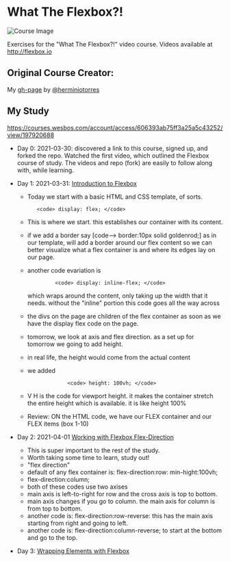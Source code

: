 # What The Flexbox?!

![Course Image](https://flexbox.io/images/WTF/share.png)

Exercises for the "What The Flexbox?!" video course. Videos available at <http://flexbox.io>

##  Original Course Creator:
My [gh-page](https://herminiotorres.github.io/whattheflexbox) by [@herminiotorres](https://twitter.com/herminiotorres)

## My Study 
https://courses.wesbos.com/account/access/606393ab75ff3a25a5c43252/view/197920688

* Day 0: 2021-03-30: discovered a link to this course, signed up, and forked the repo. Watched the first video, which outlined the Flexbox course of study. The videos and repo (fork) are easily to follow along with, while learning. 

* Day 1: 2021-03-31: [Introduction to Flexbox](https://github.com/EO4wellness/What-The-Flexbox/tree/eo4wellness/intro)
   - Today we start with a basic HTML and CSS template, of sorts. 
 
            <code> display: flex; </code>
            
   - This is where we start.  this establishes our container with its content. 
   - if we add a border say [code--> border:10px solid goldenrod;] as in our template, will add a border around our flex content so we can better visualize what a flex container is and where its edges lay on our page. 
   - another code evariation is 

                  <code> display: inline-flex; </code>
     which wraps around the content, only taking up the width that it needs. without the "inline" portion this code goes all the way across 
   - the divs on the page are children of the flex container as soon as we have the display flex code on the page. 
   - tomorrow, we look at axis and flex direction.  as a set up for tomorrow we going to add height.  
   - in real life, the height would come from the actual content 
   - we added 

                      <code> height: 100vh; </code>
   - V H is the code for viewport height.  it makes the container stretch the entire height which is available.  it is like height 100% 
   - Review: ON the HTML code, we have our FLEX container and our FLEX items (box 1-10)
  
* Day 2: 2021-04-01 [Working with Flexbox Flex-Direction](https://github.com/EO4wellness/What-The-Flexbox/tree/master/flex-direction)
  - This is super important to the rest of the study.  
  - Worth taking some time to learn, study out!
  - "flex direction"
  - default of any flex container is:   flex-direction:row: min-hight:100vh;
  - flex-direction:column; 
  - both of these codes use two axises 
  - main axis is left-to-right for row and the cross axis is top to bottom. 
  - main axis changes if you go to column.  the main axis for column is from top to bottom. 
  - another code is:  flex-direction:row-reverse: this has the main axis starting from right and going to left. 
  - another code is: flex-direction:column-reverse; to start at the bottom and go to the top. 

* Day 3: [Wrapping Elements with Flexbox]()
